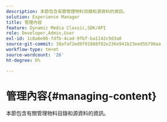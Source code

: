 ```yaml
---
description: 本節包含有關管理物料目錄和源資料的資訊。
solution: Experience Manager
title: 管理內容
feature: Dynamic Media Classic,SDK/API
role: Developer,Admin,User
exl-id: 1c8a6e06-fdfb-4cad-9fbf-ba1142c9d3a8
source-git-commit: 38afaf2ed0f01868f02e236e941b23eed5b790aa
workflow-type: tm+mt
source-wordcount: '26'
ht-degree: 0%

---
```


# 管理內容{#managing-content}

本節包含有關管理物料目錄和源資料的資訊。
